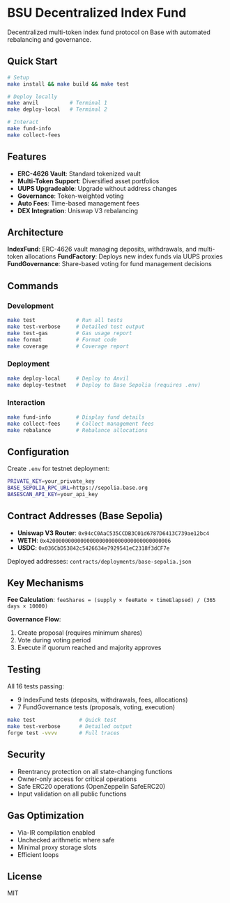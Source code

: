 # BSU Decentralized Index Fund

Decentralized multi-token index fund protocol on Base with automated rebalancing and governance.

## Quick Start

```bash
# Setup
make install && make build && make test

# Deploy locally
make anvil          # Terminal 1
make deploy-local   # Terminal 2

# Interact
make fund-info
make collect-fees
```

## Features

- **ERC-4626 Vault**: Standard tokenized vault
- **Multi-Token Support**: Diversified asset portfolios
- **UUPS Upgradeable**: Upgrade without address changes
- **Governance**: Token-weighted voting
- **Auto Fees**: Time-based management fees
- **DEX Integration**: Uniswap V3 rebalancing

## Architecture

**IndexFund**: ERC-4626 vault managing deposits, withdrawals, and multi-token allocations
**FundFactory**: Deploys new index funds via UUPS proxies
**FundGovernance**: Share-based voting for fund management decisions

## Commands

### Development
```bash
make test             # Run all tests
make test-verbose     # Detailed test output
make test-gas         # Gas usage report
make format           # Format code
make coverage         # Coverage report
```

### Deployment
```bash
make deploy-local     # Deploy to Anvil
make deploy-testnet   # Deploy to Base Sepolia (requires .env)
```

### Interaction
```bash
make fund-info        # Display fund details
make collect-fees     # Collect management fees
make rebalance        # Rebalance allocations
```

## Configuration

Create `.env` for testnet deployment:
```bash
PRIVATE_KEY=your_private_key
BASE_SEPOLIA_RPC_URL=https://sepolia.base.org
BASESCAN_API_KEY=your_api_key
```

## Contract Addresses (Base Sepolia)

- **Uniswap V3 Router**: `0x94cC0AaC535CCDB3C01d6787D6413C739ae12bc4`
- **WETH**: `0x4200000000000000000000000000000000000006`
- **USDC**: `0x036CbD53842c5426634e7929541eC2318f3dCF7e`

Deployed addresses: `contracts/deployments/base-sepolia.json`

## Key Mechanisms

**Fee Calculation**: `feeShares = (supply × feeRate × timeElapsed) / (365 days × 10000)`

**Governance Flow**:
1. Create proposal (requires minimum shares)
2. Vote during voting period
3. Execute if quorum reached and majority approves

## Testing

All 16 tests passing:
- 9 IndexFund tests (deposits, withdrawals, fees, allocations)
- 7 FundGovernance tests (proposals, voting, execution)

```bash
make test              # Quick test
make test-verbose      # Detailed output
forge test -vvvv       # Full traces
```

## Security

- Reentrancy protection on all state-changing functions
- Owner-only access for critical operations
- Safe ERC20 operations (OpenZeppelin SafeERC20)
- Input validation on all public functions

## Gas Optimization

- Via-IR compilation enabled
- Unchecked arithmetic where safe
- Minimal proxy storage slots
- Efficient loops

## License

MIT
